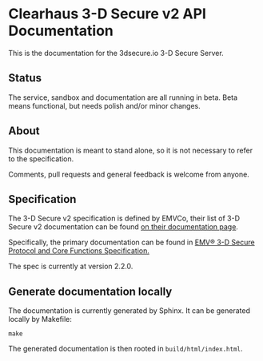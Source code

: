 # Clearhaus 3-D Secure v2 API Documentation

This is the documentation for the 3dsecure.io 3-D Secure Server.

## Status

The service, sandbox and documentation are all running in beta. Beta means functional, but needs
polish and/or minor changes.

## About

This documentation is meant to stand alone, so it is not necessary to refer to the specification.

Comments, pull requests and general feedback is welcome from anyone.

## Specification

The 3-D Secure v2 specification is defined by EMVCo, their list of 3-D Secure v2
documentation can be found [on their documentation
page](https://www.emvco.com/document-search/?action=search_documents&publish_date=&emvco_document_version=&emvco_document_book=&px_search=&emvco_document_technology%5B%5D=3-d-secure).

Specifically, the primary documentation can be found in [EMV® 3-D Secure
Protocol and Core Functions Specification.](https://www.emvco.com/wp-content/uploads/documents/EMVCo_3DS_Spec_v220_122018.pdf)

The spec is currently at version 2.2.0.

## Generate documentation locally

The documentation is currently generated by Sphinx. It can be generated locally by Makefile:
```
make
```

The generated documentation is then rooted in `build/html/index.html`.
